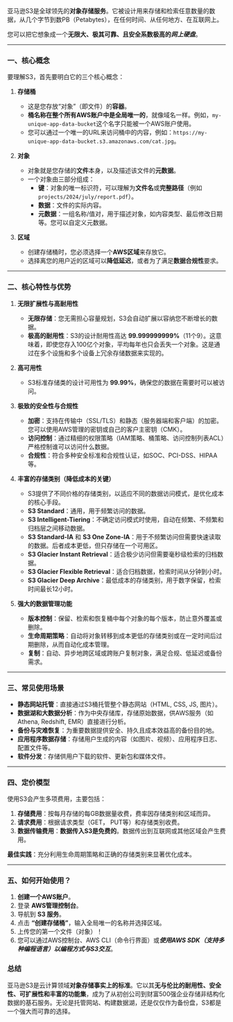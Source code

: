 
亚马逊S3是全球领先的**对象存储服务**。它被设计用来存储和检索任意数量的数据，从几个字节到数PB（Petabytes），在任何时间、从任何地方、在互联网上。

您可以把它想象成一个**无限大、极其可靠、且安全系数极高的*网上硬盘***。

---

### 一、核心概念

要理解S3，首先要明白它的三个核心概念：

1.  **存储桶**
    *   这是您存放“对象”（即文件）的**容器**。
    *   **桶名称在整个所有AWS账户中是全局唯一的**，就像域名一样。例如，`my-unique-app-data-bucket`这个名字只能被一个AWS账户使用。
    *   您可以通过一个唯一的URL来访问桶中的内容，例如：`https://my-unique-app-data-bucket.s3.amazonaws.com/cat.jpg`。

2.  **对象**
    *   对象就是您存储的**文件**本身，以及描述该文件的**元数据**。
    *   一个对象由三部分组成：
        *   **键**：对象的唯一标识符，可以理解为**文件名**或**完整路径**（例如 `projects/2024/july/report.pdf`）。
        *   **数据**：文件的实际内容。
        *   **元数据**：一组名称/值对，用于描述对象，如内容类型、最后修改日期等。您可以自定义元数据。

3.  **区域**
    *   创建存储桶时，您必须选择一个**AWS区域**来存放它。
    *   选择离您的用户近的区域可以**降低延迟**，或者为了满足**数据合规性**要求。

---

### 二、核心特性与优势

1.  **无限扩展性与高耐用性**
    *   **无限存储**：您无需担心容量规划，S3会自动扩展以容纳您不断增长的数据。
    *   **极高的耐用性**：S3的设计耐用性高达 **99.999999999%**（11个9）。这意味着，即使您存入100亿个对象，平均每年也只会丢失一个对象。这是通过在多个设施和多个设备上冗余存储数据来实现的。

2.  **高可用性**
    *   S3标准存储类的设计可用性为 **99.99%**，确保您的数据在需要时可以被访问。

3.  **极致的安全性与合规性**
    *   **加密**：支持在传输中（SSL/TLS）和静态（服务器端和客户端）的加密。您可以使用AWS管理的密钥或自己的客户主密钥（CMK）。
    *   **访问控制**：通过精细的权限策略（IAM策略、桶策略、访问控制列表ACL）严格控制谁可以访问什么数据。
    *   **合规性**：符合多种安全标准和合规性认证，如SOC、PCI-DSS、HIPAA等。

4.  **丰富的存储类别（降低成本的关键）**
    *   S3提供了不同价格的存储类别，以适应不同的数据访问模式，是优化成本的核心手段。
    *   **S3 Standard**：通用，用于频繁访问的数据。
    *   **S3 Intelligent-Tiering**：不确定访问模式时使用，自动在频繁、不频繁和归档层之间移动数据。
    *   **S3 Standard-IA** 和 **S3 One Zone-IA**：用于不频繁访问但需要快速读取的数据。后者成本更低，但只存储在一个可用区。
    *   **S3 Glacier Instant Retrieval**：适合极少访问但需要毫秒级检索的归档数据。
    *   **S3 Glacier Flexible Retrieval**：适合归档数据，检索时间从分钟到小时。
    *   **S3 Glacier Deep Archive**：最低成本的存储类别，用于数字保留，检索时间最长12小时。

5.  **强大的数据管理功能**
    *   **版本控制**：保留、检索和恢复桶中每个对象的每个版本，防止意外覆盖或删除。
    *   **生命周期策略**：自动将对象转移到成本更低的存储类别或在一定时间后过期删除，从而自动化成本管理。
    *   **复制**：自动、异步地跨区域或跨账户复制对象，满足合规、低延迟或备份需求。

---

### 三、常见使用场景

*   **静态网站托管**：直接通过S3桶托管整个静态网站（HTML, CSS, JS, 图片）。
*   **数据湖和大数据分析**：作为中央存储库，存储原始数据，供AWS服务（如Athena, Redshift, EMR）直接进行分析。
*   **备份与灾难恢复**：为重要数据提供安全、持久且成本效益高的备份目的地。
*   **应用程序数据存储**：存储用户生成的内容（如图片、视频）、应用程序日志、配置文件等。
*   **软件分发**：存储供用户下载的软件、更新包和媒体文件。

---

### 四、定价模型

使用S3会产生多项费用，主要包括：
1.  **存储费用**：按每月存储的每GB数据量收费，费率因存储类别和区域而异。
2.  **请求费用**：根据请求类型（GET， PUT等）和存储类别收费。
3.  **数据传输费用**：**数据传入S3是免费的**。数据传出到互联网或其他区域会产生费用。

**最佳实践**：充分利用生命周期策略和正确的存储类别来显著优化成本。

---

### 五、如何开始使用？

1.  **创建一个AWS账户**。
2.  登录 **AWS管理控制台**。
3.  导航到 **S3 服务**。
4.  点击 **“创建存储桶”**，输入全局唯一的名称并选择区域。
5.  上传您的第一个文件（对象）！
6.  您可以通过AWS控制台、AWS CLI（命令行界面）或***使用AWS SDK（支持多种编程语言）以编程方式与S3交互***。

### 总结

亚马逊S3是云计算领域**对象存储事实上的标准**。它以其**无与伦比的耐用性、安全性、可扩展性和丰富的功能集**，成为了从初创公司到财富500强企业存储非结构化数据的基石服务。无论是托管网站、构建数据湖，还是仅仅作为备份盘，S3都是一个强大而可靠的选择。